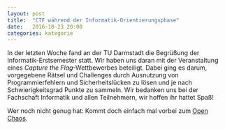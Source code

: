 ```yaml
---
layout: post
title:  "CTF während der Informatik-Orientierungsphase"
date:   2016-10-23 20:00
categories: kategorie
---
```


In der letzten Woche fand an der TU Darmstadt die Begrüßung der Informatik-Erstsemester statt. Wir haben uns daran mit der Veranstaltung eines *Capture the Flag*-Wettbewerbes beteiligt. Dabei ging es darum, vorgegebene Rätsel und Challenges durch Ausnutzung von Programmierfehlern und Sicherheitslücken zu lösen und je nach Schwierigkeitsgrad Punkte zu sammeln.
Wir bedanken uns bei der Fachschaft Informatik und allen Teilnehmern, wir hoffen ihr hattet Spaß!

Wer noch nicht genug hat: Kommt doch einfach mal vorbei zum [Open Chaos](/hackspace.html).

